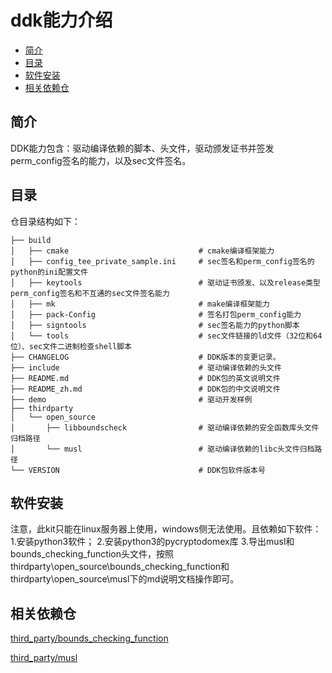 
# ddk能力介绍<a name="ZH-CN_TOPIC_0000001078026808"></a>

-   [简介](#section11660541593)
-   [目录](#section161941989596)
-   [软件安装](#section11914418405)
-   [相关依赖仓](#section1371113476307)

## 简介<a name="section11660541593"></a>

DDK能力包含：驱动编译依赖的脚本、头文件，驱动颁发证书并签发perm_config签名的能力，以及sec文件签名。

## 目录<a name="section161941989596"></a>

仓目录结构如下：

```
├── build
│   ├── cmake                             # cmake编译框架能力
│   ├── config_tee_private_sample.ini     # sec签名和perm_config签名的python的ini配置文件
│   ├── keytools                          # 驱动证书颁发、以及release类型perm_config签名和不互通的sec文件签名能力
│   ├── mk                                # make编译框架能力
│   ├── pack-Config                       # 签名打包perm_config能力
│   ├── signtools                         # sec签名能力的python脚本
│   └── tools                             # sec文件链接的ld文件（32位和64位）、sec文件二进制检查shell脚本        
├── CHANGELOG                             # DDK版本的变更记录。
├── include                               # 驱动编译依赖的头文件
├── README.md                             # DDK包的英文说明文件
├── README_zh.md                          # DDK包的中文说明文件
├── demo                                  # 驱动开发样例
├── thirdparty
│   └── open_source
│       ├── libboundscheck                # 驱动编译依赖的安全函数库头文件归档路径
│       └── musl                          # 驱动编译依赖的libc头文件归档路径
└── VERSION                               # DDK包软件版本号
```

## 软件安装<a name="section11914418405"></a>

注意，此kit只能在linux服务器上使用，windows侧无法使用。且依赖如下软件：
1.安装python3软件；
2.安装python3的pycryptodomex库
3.导出musl和bounds_checking_function头文件，按照thirdparty\open_source\bounds_checking_function和thirdparty\open_source\musl下的md说明文档操作即可。

## 相关依赖仓<a name="section1371113476307"></a>

[third_party/bounds_checking_function](https://gitee.com/openharmony/third_party_bounds_checking_function)

[third_party/musl](https://gitee.com/openharmony/third_party_musl)
